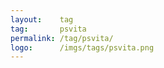 ```yaml
---
layout:    tag
tag:       psvita
permalink: /tag/psvita/
logo:      /imgs/tags/psvita.png
---
```

